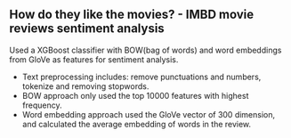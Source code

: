 ## How do they like the movies? - IMBD movie reviews sentiment analysis
Used a XGBoost classifier with BOW(bag of words) and word embeddings from GloVe as features for sentiment analysis.   
- Text preprocessing includes: remove punctuations and numbers, tokenize and removing stopwords.
- BOW approach only used the top 10000 features with highest frequency.
- Word embedding approach used the GloVe vector of 300 dimension, and calculated the average embedding of words in the review.
